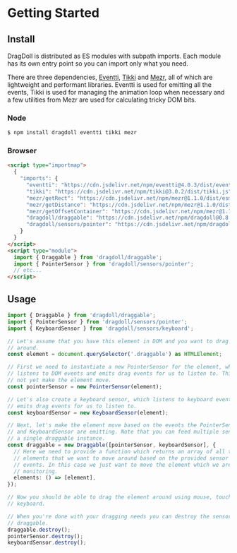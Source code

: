 # Getting Started

## Install

DragDoll is distributed as ES modules with subpath imports. Each module has its own entry point so you can import only what you need.

There are three dependencies, [Eventti](https://github.com/niklasramo/eventti), [Tikki](https://github.com/niklasramo/tikki) and [Mezr](https://github.com/niklasramo/mezr), all of which are lightweight and performant libraries. Eventti is used for emitting all the events, Tikki is used for managing the animation loop when necessary and a few utilities from Mezr are used for calculating tricky DOM bits.

### Node

```bash
$ npm install dragdoll eventti tikki mezr
```

### Browser

```html
<script type="importmap">
  {
    "imports": {
      "eventti": "https://cdn.jsdelivr.net/npm/eventti@4.0.3/dist/eventti.js",
      "tikki": "https://cdn.jsdelivr.net/npm/tikki@3.0.2/dist/tikki.js",
      "mezr/getRect": "https://cdn.jsdelivr.net/npm/mezr@1.1.0/dist/esm/getRect.js",
      "mezr/getDistance": "https://cdn.jsdelivr.net/npm/mezr@1.1.0/dist/esm/getDistance.js",
      "mezr/getOffsetContainer": "https://cdn.jsdelivr.net/npm/mezr@1.1.0/dist/esm/getOffsetContainer.js",
      "dragdoll/draggable": "https://cdn.jsdelivr.net/npm/dragdoll@0.8.0/dist/draggable.js",
      "dragdoll/sensors/pointer": "https://cdn.jsdelivr.net/npm/dragdoll@0.8.0/dist/sensors/pointer.js"
    }
  }
</script>
<script type="module">
  import { Draggable } from 'dragdoll/draggable';
  import { PointerSensor } from 'dragdoll/sensors/pointer';
  // etc...
</script>
```

## Usage

```ts
import { Draggable } from 'dragdoll/draggable';
import { PointerSensor } from 'dragdoll/sensors/pointer';
import { KeyboardSensor } from 'dragdoll/sensors/keyboard';

// Let's assume that you have this element in DOM and you want to drag it
// around.
const element = document.querySelector('.draggable') as HTMLElement;

// First we need to instantiate a new PointerSensor for the element, which
// listens to DOM events and emits drag events for us to listen to. This does
// not yet make the element move.
const pointerSensor = new PointerSensor(element);

// Let's also create a keyboard sensor, which listens to keyboard events and
// emits drag events for us to listen to.
const keyboardSensor = new KeyboardSensor(element);

// Next, let's make the element move based on the events the PointerSensor
// and KeyboardSensor are emitting. Note that you can feed multiple sensors to
// a single draggable instance.
const draggable = new Draggable([pointerSensor, keyboardSensor], {
  // Here we need to provide a function which returns an array of all the
  // elements that we want to move around based on the provided sensor's
  // events. In this case we just want to move the element which we are
  // monitoring.
  elements: () => [element],
});

// Now you should be able to drag the element around using mouse, touch or
// keyboard.

// When you're done with your dragging needs you can destroy the sensors and
// draggable.
draggable.destroy();
pointerSensor.destroy();
keyboardSensor.destroy();
```

